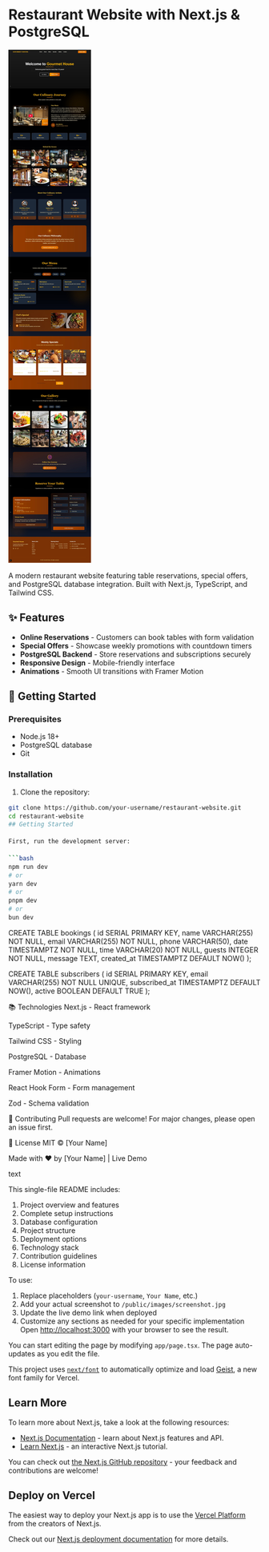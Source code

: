 # Restaurant Website with Next.js & PostgreSQL

![Restaurant Website Screenshot](/public/images/screenshot.jpg)

A modern restaurant website featuring table reservations, special offers, and PostgreSQL database integration. Built with Next.js, TypeScript, and Tailwind CSS.

## ✨ Features
- **Online Reservations** - Customers can book tables with form validation
- **Special Offers** - Showcase weekly promotions with countdown timers
- **PostgreSQL Backend** - Store reservations and subscriptions securely
- **Responsive Design** - Mobile-friendly interface
- **Animations** - Smooth UI transitions with Framer Motion

## 🚀 Getting Started

### Prerequisites
- Node.js 18+
- PostgreSQL database
- Git

### Installation
1. Clone the repository:
```bash
git clone https://github.com/your-username/restaurant-website.git
cd restaurant-website
## Getting Started

First, run the development server:

```bash
npm run dev
# or
yarn dev
# or
pnpm dev
# or
bun dev
```

CREATE TABLE bookings (
  id SERIAL PRIMARY KEY,
  name VARCHAR(255) NOT NULL,
  email VARCHAR(255) NOT NULL,
  phone VARCHAR(50),
  date TIMESTAMPTZ NOT NULL,
  time VARCHAR(20) NOT NULL,
  guests INTEGER NOT NULL,
  message TEXT,
  created_at TIMESTAMPTZ DEFAULT NOW()
);

CREATE TABLE subscribers (
  id SERIAL PRIMARY KEY,
  email VARCHAR(255) NOT NULL UNIQUE,
  subscribed_at TIMESTAMPTZ DEFAULT NOW(),
  active BOOLEAN DEFAULT TRUE
);

📚 Technologies
Next.js - React framework

TypeScript - Type safety

Tailwind CSS - Styling

PostgreSQL - Database

Framer Motion - Animations

React Hook Form - Form management

Zod - Schema validation

🤝 Contributing
Pull requests are welcome! For major changes, please open an issue first.

📄 License
MIT © [Your Name]

Made with ♥ by [Your Name] | Live Demo

text

This single-file README includes:
1. Project overview and features
2. Complete setup instructions
3. Database configuration
4. Project structure
5. Deployment options
6. Technology stack
7. Contribution guidelines
8. License information

To use:
1. Replace placeholders (`your-username`, `Your Name`, etc.)
2. Add your actual screenshot to `/public/images/screenshot.jpg`
3. Update the live demo link when deployed
4. Customize any sections as needed for your specific implementation
Open [http://localhost:3000](http://localhost:3000) with your browser to see the result.

You can start editing the page by modifying `app/page.tsx`. The page auto-updates as you edit the file.

This project uses [`next/font`](https://nextjs.org/docs/app/building-your-application/optimizing/fonts) to automatically optimize and load [Geist](https://vercel.com/font), a new font family for Vercel.

## Learn More

To learn more about Next.js, take a look at the following resources:

- [Next.js Documentation](https://nextjs.org/docs) - learn about Next.js features and API.
- [Learn Next.js](https://nextjs.org/learn) - an interactive Next.js tutorial.

You can check out [the Next.js GitHub repository](https://github.com/vercel/next.js) - your feedback and contributions are welcome!

## Deploy on Vercel

The easiest way to deploy your Next.js app is to use the [Vercel Platform](https://vercel.com/new?utm_medium=default-template&filter=next.js&utm_source=create-next-app&utm_campaign=create-next-app-readme) from the creators of Next.js.

Check out our [Next.js deployment documentation](https://nextjs.org/docs/app/building-your-application/deploying) for more details.
